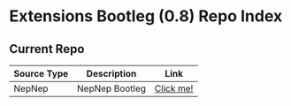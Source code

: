 # Extensions Bootleg (0.8) Repo Index

## Current Repo

| Source Type | Description |          Link |
| ---        |    ----   |         --- |
| NepNep      | NepNep Bootleg      | [Click me!](https://yetiam-on-git.github.io/extensions-generic-0.8/nepnep/)    |
